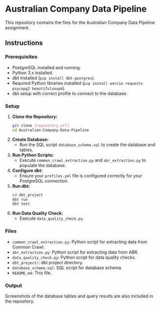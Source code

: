 
# Australian Company Data Pipeline

This repository contains the files for the Australian Company Data Pipeline assignment.

## Instructions

### Prerequisites

* PostgreSQL installed and running.
* Python 3.x installed.
* dbt installed (`pip install dbt-postgres`).
* Required Python libraries installed (`pip install warcio requests psycopg2 beautifulsoup4`).
* dbt setup with correct profile to connect to the database.

### Setup

1.  **Clone the Repository:**
    ```bash
    git clone [repository_url]
    cd Australian-Company-Data-Pipeline
    ```
2.  **Create Database:**
    * Run the SQL script `database_schema.sql` to create the database and tables.
3.  **Run Python Scripts:**
    * Execute `common_crawl_extraction.py` and `abr_extraction.py` to populate the database.
4.  **Configure dbt:**
    * Ensure your `profiles.yml` file is configured correctly for your PostgreSQL connection.
5.  **Run dbt:**
    ```bash
    cd dbt_project
    dbt run
    dbt test
    ```
6.  **Run Data Quality Check:**
    * Execute `data_quality_check.py`.

### Files

* `common_crawl_extraction.py`: Python script for extracting data from Common Crawl.
* `abr_extraction.py`: Python script for extracting data from ABR.
* `data_quality_check.py`: Python script for data quality checks.
* `dbt_project/`: dbt project directory.
* `database_schema.sql`: SQL script for database schema.
* `README.md`: This file.

### Output
Screenshots of the database tables and query results are also included in the repository.
